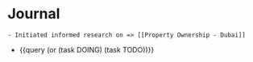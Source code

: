 # Journal
	- Initiated informed research on => [[Property Ownership - Dubai]]
- {{query (or (task DOING) (task TODO))}}